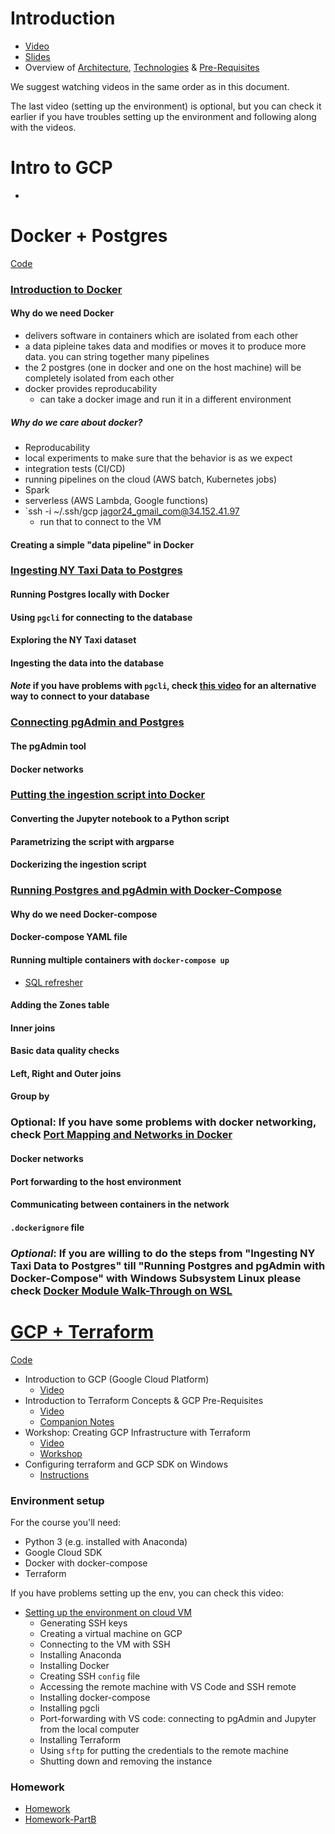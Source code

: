 # Introduction

-   [Video](https://www.youtube.com/watch?v=-zpVha7bw5A)
-   [Slides](https://www.slideshare.net/AlexeyGrigorev/data-engineering-zoomcamp-introduction)
-   Overview of [Architecture](https://github.com/DataTalksClub/data-engineering-zoomcamp#overview), [Technologies](https://github.com/DataTalksClub/data-engineering-zoomcamp#technologies) & [Pre-Requisites](https://github.com/DataTalksClub/data-engineering-zoomcamp#prerequisites)

We suggest watching videos in the same order as in this document.

The last video (setting up the environment) is optional, but you can check it earlier if you have troubles setting up the environment and following along with the videos.

# Intro to GCP
- 

# Docker + Postgres

[Code](https://github.com/DataTalksClub/data-engineering-zoomcamp/blob/main/week_1_basics_n_setup/2_docker_sql)

### [Introduction to Docker](https://www.youtube.com/watch?v=EYNwNlOrpr0&list=PL3MmuxUbc_hJed7dXYoJw8DoCuVHhGEQb)
#### Why do we need Docker
- delivers software in containers which are isolated from each other
- a data pipleine takes data and modifies or moves it to produce more data. you can string together many pipelines
- the 2 postgres (one in docker and one on the host machine) will be completely isolated from each other
- docker provides reproducability
	- can take a docker image and run it in a different environment
##### Why do we care about docker?
- Reproducability
- local experiments to make sure that the behavior is as we expect
- integration tests (CI/CD)
- running pipelines on the cloud (AWS batch, Kubernetes jobs)
- Spark
- serverless (AWS Lambda, Google functions)
-  `ssh -i ~/.ssh/gcp jagor24_gmail_com@34.152.41.97
	- run that to connect to the VM

#### Creating a simple "data pipeline" in Docker
### [Ingesting NY Taxi Data to Postgres](https://www.youtube.com/watch?v=2JM-ziJt0WI&list=PL3MmuxUbc_hJed7dXYoJw8DoCuVHhGEQb)
#### Running Postgres locally with Docker
#### Using `pgcli` for connecting to the database
#### Exploring the NY Taxi dataset
#### Ingesting the data into the database
#### *Note* if you have problems with `pgcli`, check [this video](https://www.youtube.com/watch?v=3IkfkTwqHx4&list=PL3MmuxUbc_hJed7dXYoJw8DoCuVHhGEQb) for an alternative way to connect to your database
### [Connecting pgAdmin and Postgres](https://www.youtube.com/watch?v=hCAIVe9N0ow&list=PL3MmuxUbc_hJed7dXYoJw8DoCuVHhGEQb)
#### The pgAdmin tool
#### Docker networks
### [Putting the ingestion script into Docker](https://www.youtube.com/watch?v=B1WwATwf-vY&list=PL3MmuxUbc_hJed7dXYoJw8DoCuVHhGEQb)
#### Converting the Jupyter notebook to a Python script
#### Parametrizing the script with argparse
#### Dockerizing the ingestion script
### [Running Postgres and pgAdmin with Docker-Compose](https://www.youtube.com/watch?v=hKI6PkPhpa0&list=PL3MmuxUbc_hJed7dXYoJw8DoCuVHhGEQb)
#### Why do we need Docker-compose
#### Docker-compose YAML file
#### Running multiple containers with `docker-compose up`
-   [SQL refresher](https://www.youtube.com/watch?v=QEcps_iskgg&list=PL3MmuxUbc_hJed7dXYoJw8DoCuVHhGEQb)
#### Adding the Zones table
#### Inner joins
#### Basic data quality checks
#### Left, Right and Outer joins
#### Group by
### Optional: If you have some problems with docker networking, check [Port Mapping and Networks in Docker](https://www.youtube.com/watch?v=tOr4hTsHOzU&list=PL3MmuxUbc_hJed7dXYoJw8DoCuVHhGEQb)
#### Docker networks
#### Port forwarding to the host environment
#### Communicating between containers in the network
#### `.dockerignore` file
### *Optional*: If you are willing to do the steps from "Ingesting NY Taxi Data to Postgres" till "Running Postgres and pgAdmin with Docker-Compose" with Windows Subsystem Linux please check [Docker Module Walk-Through on WSL](https://www.youtube.com/watch?v=Mv4zFm2AwzQ)

# [GCP + Terraform](https://github.com/DataTalksClub/data-engineering-zoomcamp/tree/main/week_1_basics_n_setup#gcp--terraform)

[Code](https://github.com/DataTalksClub/data-engineering-zoomcamp/blob/main/week_1_basics_n_setup/1_terraform_gcp)

-   Introduction to GCP (Google Cloud Platform)
    -   [Video](https://www.youtube.com/watch?v=18jIzE41fJ4&list=PL3MmuxUbc_hJed7dXYoJw8DoCuVHhGEQb)
-   Introduction to Terraform Concepts & GCP Pre-Requisites
    -   [Video](https://www.youtube.com/watch?v=Hajwnmj0xfQ&list=PL3MmuxUbc_hJed7dXYoJw8DoCuVHhGEQb)
    -   [Companion Notes](https://github.com/DataTalksClub/data-engineering-zoomcamp/blob/main/week_1_basics_n_setup/1_terraform_gcp)
-   Workshop: Creating GCP Infrastructure with Terraform
    -   [Video](https://www.youtube.com/watch?v=dNkEgO-CExg&list=PL3MmuxUbc_hJed7dXYoJw8DoCuVHhGEQb)
    -   [Workshop](https://github.com/DataTalksClub/data-engineering-zoomcamp/blob/main/week_1_basics_n_setup/1_terraform_gcp/terraform)
-   Configuring terraform and GCP SDK on Windows
    -   [Instructions](https://github.com/DataTalksClub/data-engineering-zoomcamp/blob/main/week_1_basics_n_setup/1_terraform_gcp/windows.md)

### [](https://github.com/DataTalksClub/data-engineering-zoomcamp/tree/main/week_1_basics_n_setup#environment-setup)Environment setup

For the course you'll need:

-   Python 3 (e.g. installed with Anaconda)
-   Google Cloud SDK
-   Docker with docker-compose
-   Terraform

If you have problems setting up the env, you can check this video:

-   [Setting up the environment on cloud VM](https://www.youtube.com/watch?v=ae-CV2KfoN0&list=PL3MmuxUbc_hJed7dXYoJw8DoCuVHhGEQb)
    -   Generating SSH keys
    -   Creating a virtual machine on GCP
    -   Connecting to the VM with SSH
    -   Installing Anaconda
    -   Installing Docker
    -   Creating SSH `config` file
    -   Accessing the remote machine with VS Code and SSH remote
    -   Installing docker-compose
    -   Installing pgcli
    -   Port-forwarding with VS code: connecting to pgAdmin and Jupyter from the local computer
    -   Installing Terraform
    -   Using `sftp` for putting the credentials to the remote machine
    -   Shutting down and removing the instance

### [](https://github.com/DataTalksClub/data-engineering-zoomcamp/tree/main/week_1_basics_n_setup#homework)Homework

-   [Homework](https://github.com/DataTalksClub/data-engineering-zoomcamp/blob/main/cohorts/2023/week_1_docker_sql/homework.md)
-   [Homework-PartB](https://github.com/DataTalksClub/data-engineering-zoomcamp/blob/main/cohorts/2023/week_1_terraform/homework.md)